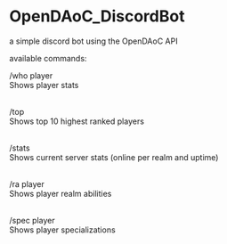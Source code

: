 # OpenDAoC_DiscordBot
 a simple discord bot using the OpenDAoC API

available commands:<br>

/who player <br> 
Shows player stats <br><br>

/top <br>
Shows top 10 highest ranked players <br><br>

/stats <br>
Shows current server stats (online per realm and uptime) <br><br>

/ra player <br>
Shows player realm abilities<br><br>

/spec player <br>
Shows player specializations
